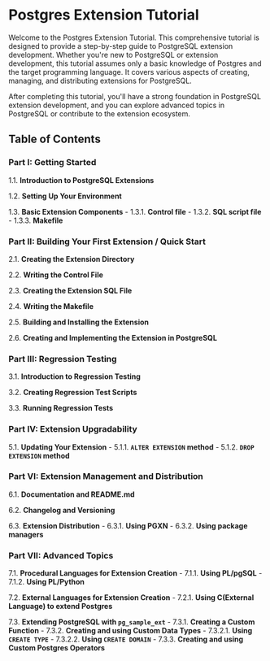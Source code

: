 # Postgres Extension Tutorial

Welcome to the Postgres Extension Tutorial. This comprehensive tutorial is designed to provide a step-by-step guide to PostgreSQL extension development. Whether you're new to PostgreSQL or extension development, this tutorial assumes only a basic knowledge of Postgres and the target programming language. It covers various aspects of creating, managing, and distributing extensions for PostgreSQL.

After completing this tutorial, you'll have a strong foundation in PostgreSQL extension development, and you can explore advanced topics in PostgreSQL or contribute to the extension ecosystem.

## Table of Contents

### Part I: Getting Started

1.1. **Introduction to PostgreSQL Extensions**

1.2. **Setting Up Your Environment**

1.3. **Basic Extension Components**
     - 1.3.1. **Control file**
     - 1.3.2. **SQL script file**
     - 1.3.3. **Makefile**

### Part II: Building Your First Extension / Quick Start

2.1. **Creating the Extension Directory**

2.2. **Writing the Control File**

2.3. **Creating the Extension SQL File**

2.4. **Writing the Makefile**

2.5. **Building and Installing the Extension**

2.6. **Creating and Implementing the Extension in PostgreSQL**

### Part III: Regression Testing

3.1. **Introduction to Regression Testing**

3.2. **Creating Regression Test Scripts**

3.3. **Running Regression Tests**

### Part IV: Extension Upgradability

5.1. **Updating Your Extension**
    - 5.1.1. **`ALTER EXTENSION` method**
    - 5.1.2. **`DROP EXTENSION` method**
  
### Part VI: Extension Management and Distribution

6.1. **Documentation and README.md**

6.2. **Changelog and Versioning**

6.3. **Extension Distribution**
    - 6.3.1. **Using PGXN** 
    - 6.3.2. **Using package managers**

### Part VII: Advanced Topics

7.1. **Procedural Languages for Extension Creation**
      - 7.1.1. **Using PL/pgSQL**
      - 7.1.2. **Using PL/Python**

7.2. **External Languages for Extension Creation**
    - 7.2.1. **Using C(External Language) to extend Postgres**

7.3. **Extending PostgreSQL with `pg_sample_ext`**
    - 7.3.1. **Creating a Custom Function**
      - 7.3.2. **Creating and using Custom Data Types**
         - 7.3.2.1. **Using `CREATE TYPE`**
         - 7.3.2.2. **Using `CREATE DOMAIN`**
      - 7.3.3. **Creating and using Custom Postgres Operators**
